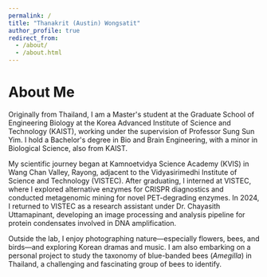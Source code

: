 ```yaml
---
permalink: /
title: "Thanakrit (Austin) Wongsatit"
author_profile: true
redirect_from: 
  - /about/
  - /about.html
---
```


About Me
======
Originally from Thailand, I am a Master's student at the Graduate School of Engineering Biology at the Korea Advanced Institute of Science and Technology (KAIST), working under the supervision of Professor Sung Sun Yim. I hold a Bachelor's degree in Bio and Brain Engineering, with a minor in Biological Science, also from KAIST.

My scientific journey began at Kamnoetvidya Science Academy (KVIS) in Wang Chan Valley, Rayong, adjacent to the Vidyasirimedhi Institute of Science and Technology (VISTEC). After graduating, I interned at VISTEC, where I explored alternative enzymes for CRISPR diagnostics and conducted metagenomic mining for novel PET-degrading enzymes. In 2024, I returned to VISTEC as a research assistant under Dr. Chayasith Uttamapinant, developing an image processing and analysis pipeline for protein condensates involved in DNA amplification.

Outside the lab, I enjoy photographing nature—especially flowers, bees, and birds—and exploring Korean dramas and music. I am also embarking on a personal project to study the taxonomy of blue-banded bees (*Amegilla*) in Thailand, a challenging and fascinating group of bees to identify.
